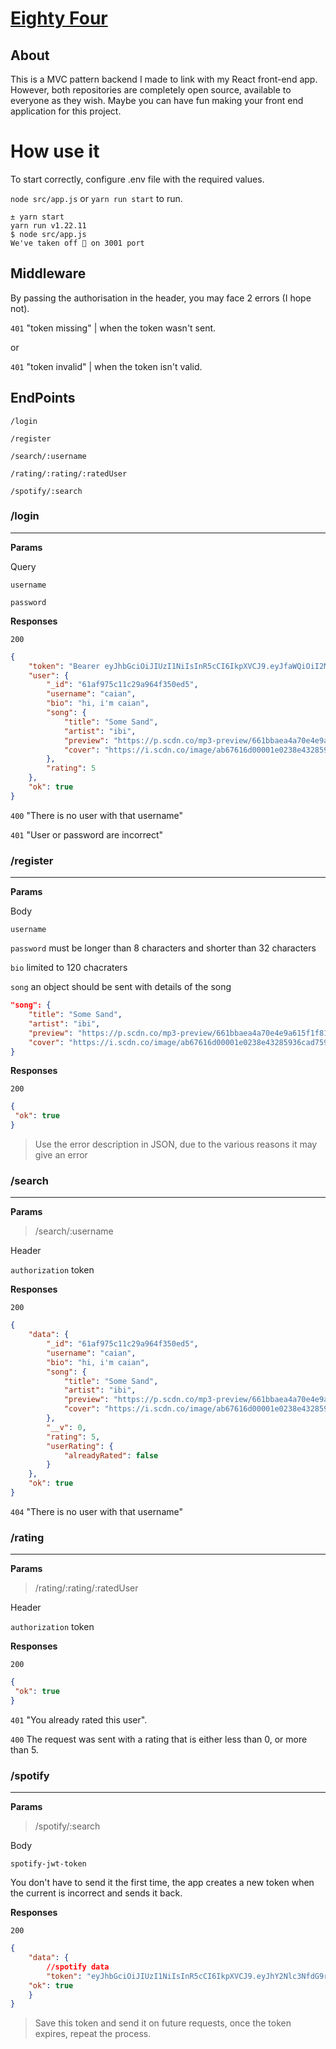 # [**Eighty Four**](https://eightyfour.vercel.app)

## **About**
This is a MVC pattern backend I made to link with my React front-end app. However, both repositories are completely open source, available to everyone as they wish. Maybe you can have fun making your front end application for this project.

# **How use it**
To start correctly, configure .env file with the required values.

`node src/app.js` or `yarn run start` to run.

```
± yarn start
yarn run v1.22.11
$ node src/app.js
We've taken off 🛫 on 3001 port
```

## **Middleware**

By passing the authorisation in the header, you may face 2 errors (I hope not).

`401` "token missing" | when the token wasn't sent.

or 

`401` "token invalid" | when the token isn't valid.

## **EndPoints**

`/login`

`/register`

`/search/:username`

`/rating/:rating/:ratedUser`

`/spotify/:search`

### **/login**
____
**Params**

Query

`username`

`password`

**Responses**

`200`

```JSON
{
	"token": "Bearer eyJhbGciOiJIUzI1NiIsInR5cCI6IkpXVCJ9.eyJfaWQiOiI2MWFmOTc1YzExYzI5YTk2NGYzNTBlZDUiLCJpYXQiOjE2NDI4ODcxMjEsImV4cCI6MTY0Mjk3MzUyMX0.n11gpJUlcoyI2rAonIXZg6nbRPP1cCVifuj7WTPcWQU",
	"user": {
		"_id": "61af975c11c29a964f350ed5",
		"username": "caian",
		"bio": "hi, i'm caian",
		"song": {
			"title": "Some Sand",
			"artist": "ibi",
			"preview": "https://p.scdn.co/mp3-preview/661bbaea4a70e4e9a615f1f81936dd3112c4d163?cid=a8b6887dec3c4cf59d78e5bd2a5a8d41",
			"cover": "https://i.scdn.co/image/ab67616d00001e0238e43285936cad759cea08bb"
		},
		"rating": 5
	},
	"ok": true
}
```

`400` "There is no user with that username"

`401` "User or password are incorrect"

### **/register**
____
**Params**

Body

`username`

`password` must be longer than 8 characters and shorter than 32 characters

`bio` limited to 120 chacraters 

`song` an object should be sent with details of the song
  
```JSON
"song": {
	"title": "Some Sand",
	"artist": "ibi",
	"preview": "https://p.scdn.co/mp3-preview/661bbaea4a70e4e9a615f1f81936dd3112c4d163?cid=a8b6887dec3c4cf59d78e5bd2a5a8d41",
	"cover": "https://i.scdn.co/image/ab67616d00001e0238e43285936cad759cea08bb"
}
  ```


**Responses**

`200` 

```JSON
{
 "ok": true
}
```

> Use the error description in JSON, due to the various reasons it may give an error

### **/search**
____
**Params**

> /search/:username

Header

`authorization` token

**Responses**

`200` 

```JSON
{
	"data": {
		"_id": "61af975c11c29a964f350ed5",
		"username": "caian",
		"bio": "hi, i'm caian",
		"song": {
			"title": "Some Sand",
			"artist": "ibi",
			"preview": "https://p.scdn.co/mp3-preview/661bbaea4a70e4e9a615f1f81936dd3112c4d163?cid=a8b6887dec3c4cf59d78e5bd2a5a8d41",
			"cover": "https://i.scdn.co/image/ab67616d00001e0238e43285936cad759cea08bb"
		},
		"__v": 0,
		"rating": 5,
		"userRating": {
			"alreadyRated": false
		}
	},
	"ok": true
}
```

`404` "There is no user with that username"

### **/rating**
____
**Params**

> /rating/:rating/:ratedUser

Header

`authorization` token

**Responses**

`200` 

```JSON
{
 "ok": true
}
```

`401` "You already rated this user".

`400` The request was sent with a rating that is either less than 0, or more than 5.

### **/spotify**
____
**Params**

> /spotify/:search

Body

 `spotify-jwt-token`

You don't have to send it the first time, the app creates a new token when the current is incorrect and sends it back.

**Responses**

`200`

```JSON
{
    "data": {
        //spotify data
        "token": "eyJhbGciOiJIUzI1NiIsInR5cCI6IkpXVCJ9.eyJhY2Nlc3NfdG9rZW4iOiJCUUMxRVZlb3pmRDJJbW1LRE5GLWRlRTNlM2s1cjN5QlpZMkZkZWlLQ0gtWDhuZGdwYWxHVEhDYkdVcnJ5RU94MEtreU5aTmF4UU5peGdBek9fWSIsImlhdCI6MTY0Mjg4OTE1MSwiZXhwIjoxNjQyODkyNzUxfQ.p3c2fRA7pImdbuX3J3RMtR7uv3H8krjBkVcUyiUtynU",
	"ok": true
    }
}
```

>Save this token and send it on future requests, once the token expires, repeat the process.